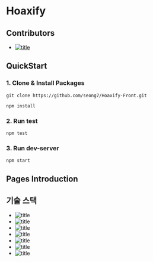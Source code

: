 # Hoaxify

## Contributors

- [![title](https://img.shields.io/badge/DEVELOPER-김성진-blue)](https://github.com/seong7)

## QuickStart

### 1. Clone & Install Packages

```
git clone https://github.com/seong7/Hoaxify-Front.git

npm install
```

### 2. Run test

```
npm test
```

### 3. Run dev-server

```
npm start
```

## Pages Introduction

## 기술 스택

- ![title](https://img.shields.io/badge/-TypeScript-007ACC?&logo=TypeScript&logoColor=white)
- ![title](https://img.shields.io/badge/-React-61DAFB?&logo=react&logoColor=white)
- ![title](https://img.shields.io/badge/-Creat_React_App-09D3AC?&logo=react&logoColor=white)
- ![title](https://img.shields.io/badge/-Jest-C21325?&logo=jest&logoColor=white)
- ![title](https://img.shields.io/badge/-NPM-CB3837?&logo=NPM&logoColor=white)
- ![title](https://img.shields.io/badge/-ESLint-4B32C3?&logo=ESLint&logoColor=white)
- ![title](https://img.shields.io/badge/-Prettier-F7B93E?&logo=Prettier&logoColor=white)
